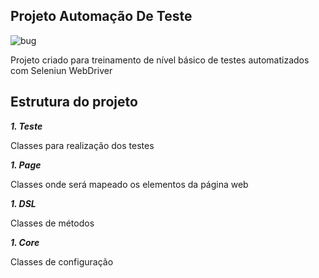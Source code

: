 ## Projeto Automação De Teste

![bug](https://user-images.githubusercontent.com/33205795/87365387-750a0a00-c54c-11ea-8a6b-bdda3475a3fd.jpg)
 
Projeto criado para treinamento de nível básico de testes automatizados com Seleniun WebDriver

## Estrutura do projeto

**_1. Teste_**

Classes  para realização dos testes

**_1. Page_**

Classes  onde será mapeado os elementos da página web

**_1. DSL_**

Classes de métodos 

**_1. Core_**

Classes  de configuração
 
